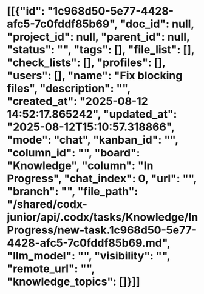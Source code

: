 # [[{"id": "1c968d50-5e77-4428-afc5-7c0fddf85b69", "doc_id": null, "project_id": null, "parent_id": null, "status": "", "tags": [], "file_list": [], "check_lists": [], "profiles": [], "users": [], "name": "Fix blocking files", "description": "", "created_at": "2025-08-12 14:52:17.865242", "updated_at": "2025-08-12T15:10:57.318866", "mode": "chat", "kanban_id": "", "column_id": "", "board": "Knowledge", "column": "In Progress", "chat_index": 0, "url": "", "branch": "", "file_path": "/shared/codx-junior/api/.codx/tasks/Knowledge/In Progress/new-task.1c968d50-5e77-4428-afc5-7c0fddf85b69.md", "llm_model": "", "visibility": "", "remote_url": "", "knowledge_topics": []}]]